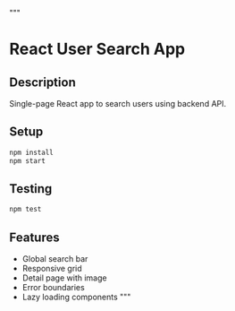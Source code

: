 """
# React User Search App

## Description
Single-page React app to search users using backend API.

## Setup
```bash
npm install
npm start
```

## Testing
```bash
npm test
```

## Features
- Global search bar
- Responsive grid
- Detail page with image
- Error boundaries
- Lazy loading components
"""
